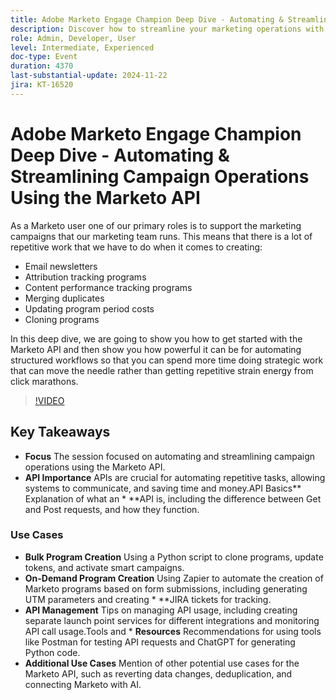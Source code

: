 ```yaml
---
title: Adobe Marketo Engage Champion Deep Dive - Automating & Streamlining Campaign Operations Using the Marketo API
description: Discover how to streamline your marketing operations with the Marketo API in this deep dive, where we'll demonstrate how to automate repetitive tasks like creating email newsletters, tracking programs, merging duplicates, updating program costs, and cloning programs, allowing you to focus on strategic initiatives.
role: Admin, Developer, User
level: Intermediate, Experienced
doc-type: Event
duration: 4370
last-substantial-update: 2024-11-22
jira: KT-16520
---
```


# Adobe Marketo Engage Champion Deep Dive - Automating & Streamlining Campaign Operations Using the Marketo API

As a Marketo user one of our primary roles is to support the marketing campaigns that our marketing team runs. This means that there is a lot of repetitive work that we have to do when it comes to creating:

* Email newsletters
* Attribution tracking programs
* Content performance tracking programs
* Merging duplicates
* Updating program period costs
* Cloning programs

In this deep dive, we are going to show you how to get started with the Marketo API and then show you how powerful it can be for automating structured workflows so that you can spend more time doing strategic work that can move the needle rather than getting repetitive strain energy from click marathons.

>[!VIDEO](https://video.tv.adobe.com/v/3440396/?learn=on&enablevpops)

## Key Takeaways

* **Focus** The session focused on automating and streamlining campaign operations using the Marketo API.
* **API Importance** APIs are crucial for automating repetitive tasks, allowing systems to communicate, and saving time and money.API Basics** Explanation of what an * **API is, including the difference between Get and Post requests, and how they function.

### Use Cases

* **Bulk Program Creation** Using a Python script to clone programs, update tokens, and activate smart campaigns. ​
* **On-Demand Program Creation** Using Zapier to automate the creation of Marketo programs based on form submissions, including generating UTM parameters and creating * **JIRA tickets for tracking.
* **API Management** Tips on managing API usage, including creating separate launch point services for different integrations and monitoring API call usage.Tools and * **Resources** Recommendations for using tools like Postman for testing API requests and ChatGPT for generating Python code.
* **Additional Use Cases** Mention of other potential use cases for the Marketo API, such as reverting data changes, deduplication, and connecting Marketo with AI.